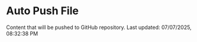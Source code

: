# Auto Push File

Content that will be pushed to GitHub repository.
Last updated: 07/07/2025, 08:32:38 PM